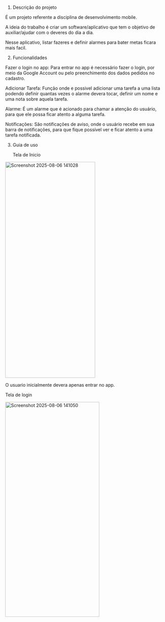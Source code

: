 1. Descrição do projeto

É um projeto referente a disciplina de desenvolvimento mobile.

A ideia do trabalho é criar um software/aplicativo que tem o objetivo de auxiliar/ajudar com o deveres do dia a dia.

Nesse aplicativo, listar fazeres e definir alarmes para bater metas ficara mais facil.

2. Funcionalidades

Fazer o login no app: Para entrar no app é necessário fazer o login, por meio da Google Account ou pelo preenchimento dos dados pedidos no cadastro.

Adicionar Tarefa: Função onde e possivel adicionar uma tarefa a uma lista podendo definir quantas vezes o alarme devera tocar, definir um nome e uma nota sobre aquela tarefa.

Alarme: É um alarme que é acionado para chamar a atenção do usuário, para que ele possa ficar atento a alguma tarefa.

Notificações: São notificações de aviso, onde o usuário recebe em sua barra de notificações, para que fique possível ver e ficar atento a uma tarefa notificada.

3. Guia de uso

   Tela de Inicio

<img width="283" height="678" alt="Screenshot 2025-08-06 141028" src="https://github.com/user-attachments/assets/25393b05-9450-4594-a0b5-9c7e725c21b5" />

O usuario inicialmente devera apenas entrar no app.

   Tela de login


<img width="296" height="675" alt="Screenshot 2025-08-06 141050" src="https://github.com/user-attachments/assets/01b564a3-6129-47e9-80fa-1fb032d892b6" />


